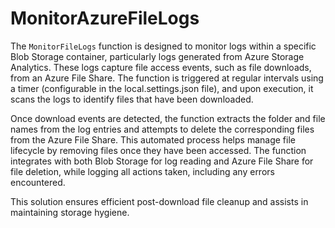 # MonitorAzureFileLogs
The `MonitorFileLogs` function is designed to monitor logs within a specific Blob Storage container, particularly logs generated from Azure Storage Analytics. These logs capture file access events, such as file downloads, from an Azure File Share. The function is triggered at regular intervals using a timer (configurable in the local.settings.json file), and upon execution, it scans the logs to identify files that have been downloaded.

Once download events are detected, the function extracts the folder and file names from the log entries and attempts to delete the corresponding files from the Azure File Share. This automated process helps manage file lifecycle by removing files once they have been accessed. The function integrates with both Blob Storage for log reading 
and Azure File Share for file deletion, while logging all actions taken, including any errors encountered. 

This solution ensures efficient post-download file cleanup and assists in maintaining storage hygiene.
